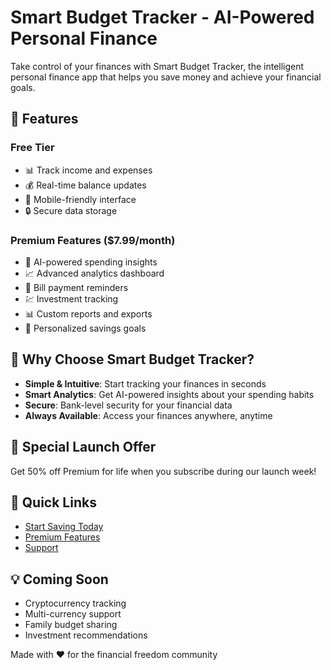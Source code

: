 # Smart Budget Tracker - AI-Powered Personal Finance

Take control of your finances with Smart Budget Tracker, the intelligent personal finance app that helps you save money and achieve your financial goals.

## 🚀 Features

### Free Tier
- 📊 Track income and expenses
- 💰 Real-time balance updates
- 📱 Mobile-friendly interface
- 🔒 Secure data storage

### Premium Features ($7.99/month)
- 🤖 AI-powered spending insights
- 📈 Advanced analytics dashboard
- 📅 Bill payment reminders
- 💹 Investment tracking
- 📊 Custom reports and exports
- 🎯 Personalized savings goals

## 🌟 Why Choose Smart Budget Tracker?

- **Simple & Intuitive**: Start tracking your finances in seconds
- **Smart Analytics**: Get AI-powered insights about your spending habits
- **Secure**: Bank-level security for your financial data
- **Always Available**: Access your finances anywhere, anytime

## 🎁 Special Launch Offer
Get 50% off Premium for life when you subscribe during our launch week!

## 🔗 Quick Links
- [Start Saving Today](https://smartbudgettracker.com)
- [Premium Features](https://smartbudgettracker.com/premium)
- [Support](https://smartbudgettracker.com/support)

## 💡 Coming Soon
- Cryptocurrency tracking
- Multi-currency support
- Family budget sharing
- Investment recommendations

Made with ❤️ for the financial freedom community 